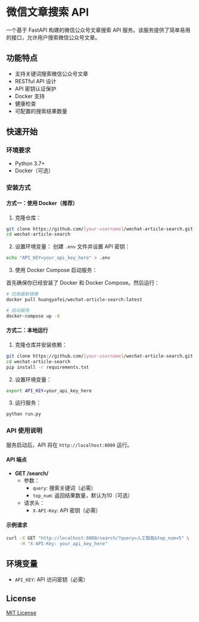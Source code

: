 # 微信文章搜索 API

一个基于 FastAPI 构建的微信公众号文章搜索 API 服务。该服务提供了简单易用的接口，允许用户搜索微信公众号文章。

## 功能特点

- 支持关键词搜索微信公众号文章
- RESTful API 设计
- API 密钥认证保护
- Docker 支持
- 健康检查
- 可配置的搜索结果数量

## 快速开始

### 环境要求

- Python 3.7+
- Docker（可选）

### 安装方式

#### 方式一：使用 Docker（推荐）

1. 克隆仓库：
```bash
git clone https://github.com/[your-username]/wechat-article-search.git
cd wechat-article-search
```

2. 设置环境变量：
创建 `.env` 文件并设置 API 密钥：
```bash
echo "API_KEY=your_api_key_here" > .env
```

3. 使用 Docker Compose 启动服务：

首先确保你已经安装了 Docker 和 Docker Compose。然后运行：
```bash
# 拉取最新镜像
docker pull huangyafei/wechat-article-search:latest

# 启动服务
docker-compose up -d
```

#### 方式二：本地运行

1. 克隆仓库并安装依赖：
```bash
git clone https://github.com/[your-username]/wechat-article-search.git
cd wechat-article-search
pip install -r requirements.txt
```

2. 设置环境变量：
```bash
export API_KEY=your_api_key_here
```

3. 运行服务：
```bash
python run.py
```

### API 使用说明

服务启动后，API 将在 `http://localhost:8000` 运行。

#### API 端点

- **GET /search/**
  - 参数：
    - `query`: 搜索关键词（必需）
    - `top_num`: 返回结果数量，默认为10（可选）
  - 请求头：
    - `X-API-Key`: API 密钥（必需）

#### 示例请求

```bash
curl -X GET "http://localhost:8000/search/?query=人工智能&top_num=5" \
     -H "X-API-Key: your_api_key_here"
```

## 环境变量

- `API_KEY`: API 访问密钥（必需）

## License

[MIT License](LICENSE) 